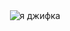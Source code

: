 
<div id="header" align="center">
  <img src="https://giphy.com/gifs/pudgypenguins-pudgy-penguin-penguins-CuuSHzuc0O166MRfjt.gif" alt="я джифка">
</div>
